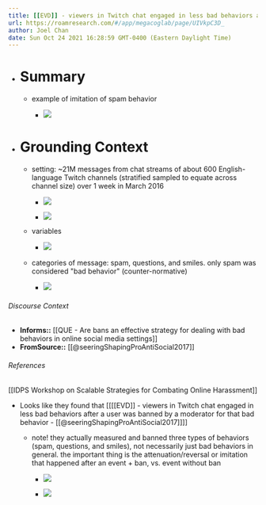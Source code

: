 ```yaml
---
title: [[EVD]] - viewers in Twitch chat engaged in less bad behaviors after a user was banned by a moderator for that bad behavior - [[@seeringShapingProAntiSocial2017]]
url: https://roamresearch.com/#/app/megacoglab/page/UIVkpC3D_
author: Joel Chan
date: Sun Oct 24 2021 16:28:59 GMT-0400 (Eastern Daylight Time)
---
```


- # Summary

    - example of imitation of spam behavior

        - ![](https://firebasestorage.googleapis.com/v0/b/firescript-577a2.appspot.com/o/imgs%2Fapp%2Fmegacoglab%2FFYFyobgyLh.png?alt=media&token=1e77b5a4-f2f6-4862-95cc-f7c670b247b4)
- # Grounding Context

    - setting: ~21M messages from chat streams of about 600 English-language Twitch channels (stratified sampled to equate across channel size) over 1 week in March 2016

        - ![](https://firebasestorage.googleapis.com/v0/b/firescript-577a2.appspot.com/o/imgs%2Fapp%2Fmegacoglab%2Fac6KdoikWX.png?alt=media&token=49dbb516-f409-4e13-8705-f1feb4ff54c4)

        - ![](https://firebasestorage.googleapis.com/v0/b/firescript-577a2.appspot.com/o/imgs%2Fapp%2Fmegacoglab%2Fz0R6sFLAbv.png?alt=media&token=4c050061-a861-47be-b863-e8569a3b1b64)

    - variables

        - ![](https://firebasestorage.googleapis.com/v0/b/firescript-577a2.appspot.com/o/imgs%2Fapp%2Fmegacoglab%2Fy6Cvyc9MET.png?alt=media&token=141b788b-d199-470c-8592-a2c09d0035b9)

    - categories of message: spam, questions, and smiles. only spam was considered "bad behavior" (counter-normative)

        - ![](https://firebasestorage.googleapis.com/v0/b/firescript-577a2.appspot.com/o/imgs%2Fapp%2Fmegacoglab%2FJJ0laYDZTY.png?alt=media&token=b6bafe7f-55ae-496f-b740-645f68b997a2)

###### Discourse Context

- **Informs::** [[QUE - Are bans an effective strategy for dealing with bad behaviors in online social media settings]]
- **FromSource::** [[@seeringShapingProAntiSocial2017]]

###### References

[[IDPS Workshop on Scalable Strategies for Combating Online Harassment]]

- Looks like they found that [[[[EVD]] - viewers in Twitch chat engaged in less bad behaviors after a user was banned by a moderator for that bad behavior - [[@seeringShapingProAntiSocial2017]]]]

    - note! they actually measured and banned three types of behaviors (spam, questions, and smiles), not necessarily just bad behaviors in general. the important thing is the attenuation/reversal or imitation that happened after an event + ban, vs. event without ban

        - ![](https://firebasestorage.googleapis.com/v0/b/firescript-577a2.appspot.com/o/imgs%2Fapp%2Fmegacoglab%2FFrj9i0ZggX.png?alt=media&token=edac68fd-536e-48d3-a364-b6b17958408e)

        - ![](https://firebasestorage.googleapis.com/v0/b/firescript-577a2.appspot.com/o/imgs%2Fapp%2Fmegacoglab%2FMknhTq3nsv.png?alt=media&token=f67bb77b-f29c-4b60-a6f0-0c9744fa79d5)

